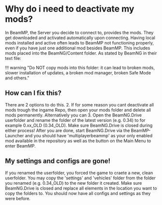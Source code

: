 # Why do i need to deactivate my mods?

In BeamMP, the Server you decide to connect to, provides the mods.
They get downloaded and activated automatically upon connecting.
Having local mods installed and active often leads to BeamMP not functioning properly, even if you have just one additional mod besides BeamMP.
This includes mods placed into the BeamNG/Content folder. As stated by BeamNG in their text file:

!!! warning "Do NOT copy mods into this folder: it can lead to broken mods, slower installation of updates, a broken mod manager, broken Safe Mode and others."

## How can I fix this?

There are 2 options to do this.
2. If for some reason you cant deactivate all mods trough the ingame Repo, then open your mods folder and delete all mods permanently. Alternatively you can
3. Open the BeamNG.Drive userfolder and rename the folder of the latest version (e.g. 0.34) to for example 0.xx_OLD (0.34_OLD).
Make sure BeamNG.Drive is closed during either process!
After you are done, start BeamNG.Drive via the BeamMP-Launcher and you should have 'multiplayerbeammp' as your only enabled mod available in the repository as well as the button on the Main Menu to enter BeamMP.

## My settings and configs are gone!

If you renamed the userfolder, you forced the game to craete a new, clean userfolder. You may copy the 'settings' and 'vehicles' folder from the folder you renamed (e.g. 0.34_OLD) to the new folder it created.
Make sure BeamNG.Drive is closed and replace all elements in the location you want to copy the folders to. You should now have all configs and settings as they were before.
